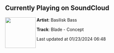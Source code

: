 ## Currently Playing on SoundCloud

[<img align="left" width="100" src="https://i1.sndcdn.com/artworks-IWpSPyUc9mm4euUz-H2j4HA-t500x500.jpg">](https://soundcloud.com/basiliskbass/blade-concept)

**Artist**: Basilisk Bass 

**Track**: Blade - Concept

Last updated at 01/23/2024 06:48
